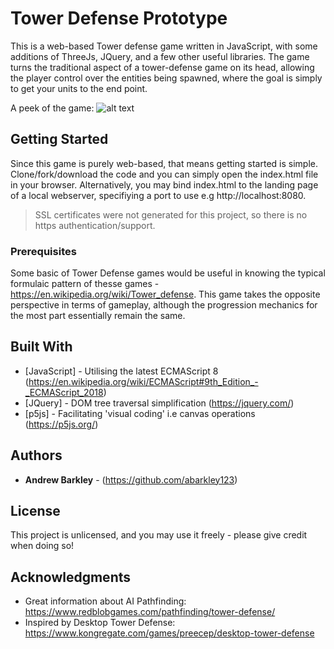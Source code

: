 # Tower Defense Prototype

This is a web-based Tower defense game written in JavaScript, with some additions of ThreeJs, JQuery, and a few other useful libraries. The game turns the traditional aspect of a tower-defense game on its head, allowing the player control over the entities being spawned, where the goal is simply to get your units to the end point.

A peek of the game: 
![alt text](https://github.com/abarkley123/td_proto/td/images/screenShot.png "Screenshot of gameplay")


## Getting Started

Since this game is purely web-based, that means getting started is simple. Clone/fork/download the code and you can simply open the index.html file in your browser. Alternatively, you may bind index.html to the landing page of a local webserver, specifiying a port to use e.g http://localhost:8080. 

> SSL certificates were not generated for this project, so there is no https authentication/support.


### Prerequisites

Some basic of Tower Defense games would be useful in knowing the typical formulaic pattern of thesse games - https://en.wikipedia.org/wiki/Tower_defense. This game takes the opposite perspective in terms of gameplay, although the progression mechanics for the most part essentially remain the same.

## Built With

* [JavaScript] - Utilising the latest ECMAScript 8 (https://en.wikipedia.org/wiki/ECMAScript#9th_Edition_-_ECMAScript_2018)
* [JQuery] - DOM tree traversal simplification (https://jquery.com/)
* [p5js] - Facilitating 'visual coding' i.e canvas operations (https://p5js.org/)

## Authors

*  **Andrew Barkley** - (https://github.com/abarkley123)

## License

This project is unlicensed, and you may use it freely - please give credit when doing so!

## Acknowledgments

* Great information about AI Pathfinding: https://www.redblobgames.com/pathfinding/tower-defense/
* Inspired by Desktop Tower Defense: https://www.kongregate.com/games/preecep/desktop-tower-defense

